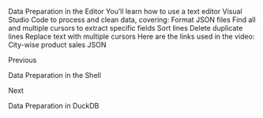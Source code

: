 Data Preparation in the Editor
You’ll learn how to use a text editor 
Visual Studio Code
 to process and clean data, covering:
Format
 JSON files
Find all
 and multiple cursors to extract specific fields
Sort
 lines
Delete duplicate
 lines
Replace
 text with multiple cursors
Here are the links used in the video:
City-wise product sales JSON














Previous




Data Preparation in the Shell












Next










Data Preparation in DuckDB





